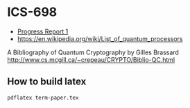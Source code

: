 # ICS-698

- [Progress Report 1](pr1.md)
- https://en.wikipedia.org/wiki/List_of_quantum_processors

A Bibliography of Quantum Cryptography by 
Gilles Brassard 
http://www.cs.mcgill.ca/~crepeau/CRYPTO/Biblio-QC.html

## How to build latex
```
pdflatex term-paper.tex

```